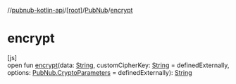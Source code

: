 //[pubnub-kotlin-api](../../../index.md)/[[root]](../index.md)/[PubNub](index.md)/[encrypt](encrypt.md)

# encrypt

[js]\
open fun [encrypt](encrypt.md)(data: [String](https://kotlinlang.org/api/latest/jvm/stdlib/kotlin-stdlib/kotlin/-string/index.html), customCipherKey: [String](https://kotlinlang.org/api/latest/jvm/stdlib/kotlin-stdlib/kotlin/-string/index.html) = definedExternally, options: [PubNub.CryptoParameters](-crypto-parameters/index.md) = definedExternally): [String](https://kotlinlang.org/api/latest/jvm/stdlib/kotlin-stdlib/kotlin/-string/index.html)
